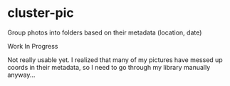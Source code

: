 # cluster-pic
Group photos into folders based on their metadata (location, date)

Work In Progress

Not really usable yet. I realized that many of my pictures have messed up coords in their metadata, so I need to go through my library manually anyway...